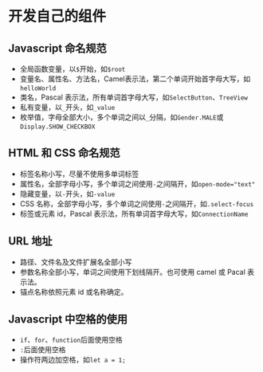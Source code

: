 # 开发自己的组件


## Javascript 命名规范

* 全局函数变量，以`$`开始，如`$root`
* 变量名、属性名、方法名，Camel表示法，第二个单词开始首字母大写，如`helloWorld`
* 类名，Pascal 表示法，所有单词首字母大写，如`SelectButton`、`TreeView`
* 私有变量，以`_`开头，如`_value`
* 枚举值，字母全部大小，多个单词之间以`_`分隔，如`Gender.MALE`或`Display.SHOW_CHECKBOX`

## HTML 和 CSS 命名规范

* 标签名称小写，尽量不使用多单词标签
* 属性名，全部字母小写，多个单词之间使用`-`之间隔开，如`open-mode="text"`
* 隐藏变量，以`-`开头，如`-value`
* CSS 名称，全部字母小写，多个单词之间使用`-`之间隔开，如`.select-focus`
* 标签或元素 id，Pascal 表示法，所有单词首字母大写，如`ConnectionName`

## URL 地址

* 路径、文件名及文件扩展名全部小写
* 参数名称全部小写，单词之间使用下划线隔开。也可使用 camel 或 Pacal 表示法。
* 锚点名称依照元素 id 或名称确定。

## Javascript 中空格的使用

* `if`、`for`、`function`后面使用空格
* `:`后面使用空格
* 操作符两边加空格，如`let a = 1;`
